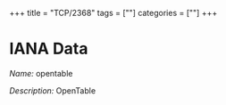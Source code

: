 +++
title = "TCP/2368"
tags = [""]
categories = [""]
+++

# IANA Data

_Name:_ opentable

_Description:_ OpenTable

